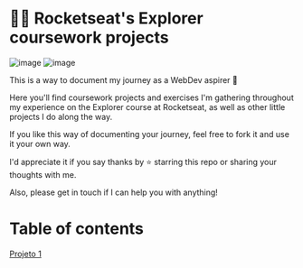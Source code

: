 # 👨‍🚀 Rocketseat's Explorer coursework projects

![image](https://user-images.githubusercontent.com/79809594/167693803-de0b5f6f-3977-417b-b190-87116653b61c.png)   ![image](https://user-images.githubusercontent.com/79809594/167693866-2563ec59-9eff-40bc-bfd4-ebd6dec0edd4.png)


This is a way to document my journey as a WebDev aspirer 🚀

Here you'll find coursework projects and exercises I'm gathering throughout my experience on the Explorer course at Rocketseat, as well as other little projects I do along the way.

If you like this way of documenting your journey, feel free to fork it and use it your own way.

I'd appreciate it if you say thanks by ⭐ starring this repo or sharing your thoughts with me.

Also, please get in touch if I can help you with anything!

# Table of contents

[Projeto 1](https://github.com/pierobarbacovi/rocketseat-explorer/tree/main/Stage%2001)

